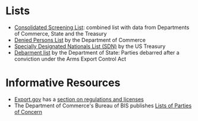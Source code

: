 Lists
=====

* [Consolidated Screening List](http://export.gov/ecr/eg_main_023148.asp): combined list with data from Departments of Commerce, State and the Treasury
* [Denied Persons List](http://www.bis.doc.gov/index.php/policy-guidance/lists-of-parties-of-concern/denied-persons-list) by the Department of Commerce
* [Specially Designated Nationals List (SDN)](http://www.treasury.gov/resource-center/sanctions/SDN-List/Pages/default.aspx) by the US Treasury
* [Debarment list](http://www.pmddtc.state.gov/compliance/debar_intro.html) by the Department of State: Parties debarred after a conviction under the Arms Export Control Act

Informative Resources
=====================
* [Export.gov](http://export.gov/) has a [section on regulations and licenses](http://export.gov/regulation/index.asp)
* The Department of Commerce's Bureau of BIS publishes [Lists of Parties of Concern](http://www.bis.doc.gov/index.php/policy-guidance/lists-of-parties-of-concern)
